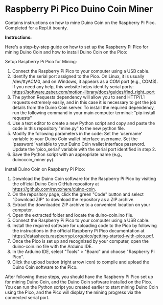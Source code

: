 # Raspberry Pi Pico Duino Coin Miner
Contains instructions on how to mine Duino Coin on the Raspberry Pi Pico.
Completed for a Repl.it bounty.

**Instructions:**

Here's a step-by-step guide on how to set up the Raspberry Pi Pico for mining Duino Coin and how to install Duino Coin on the Pico:

Setup Raspberry Pi Pico for Mining:

1. Connect the Raspberry Pi Pico to your computer using a USB cable.
2. Identify the serial port assigned to the Pico. On Linux, it is usually /dev/ttyACM0, and on Windows, it appears as a COM port (e.g., COM3). If you need any help, this website helps identify serial ports:  https://software.zaber.com/motion-library/docs/guides/find_right_port
3. The python Requests dependency will allow you to send HTTP/1.1 requests extremely easily, and in this case it is necessary to get the job details from the Duino Coin server. To install the required dependency, run the following command in your main computer terminal: "pip install requests"
4. Use a text editor to create a new Python script and copy and paste the code in this repository "mine.py" to the new python file.
5. Modify the following parameters in the code:
   Set the 'username' variable to your Duino Coin wallet interface username.
   Set the 'password' variable to your Duino Coin wallet interface password.
   Update the 'pico_serial' variable with the serial port identified in step 2.
6. Save the Python script with an appropriate name (e.g., duinocoin_miner.py).

Install Duino Coin on Raspberry Pi Pico:

1. Download the Duino Coin software for the Raspberry Pi Pico by visiting the official Duino Coin GitHub repository at https://github.com/revoxhere/duino-coin.
2. On the repository page, click the green "Code" button and select "Download ZIP" to download the repository as a ZIP archive.
3. Extract the downloaded ZIP archive to a convenient location on your computer.
4. Open the extracted folder and locate the duino-coin.ino file.
5. Connect the Raspberry Pi Pico to your computer using a USB cable.
6. Install the required software for uploading code to the Pico by following the instructions in the official Raspberry Pi Pico documentation at https://datasheets.raspberrypi.org/pico/getting-started-with-pico.pdf.
7. Once the Pico is set up and recognized by your computer, open the duino-coin.ino file with the Arduino IDE.
8. In the Arduino IDE, select "Tools" > "Board" and choose "Raspberry Pi Pico".
9. Click the upload button (right arrow icon) to compile and upload the Duino Coin software to the Pico.

After following these steps, you should have the Raspberry Pi Pico set up for mining Duino Coin, and the Duino Coin software installed on the Pico. You can run the Python script you created earlier to start mining Duino Coin using the Pico, and the Pico will display the mining progress via the connected serial port.
